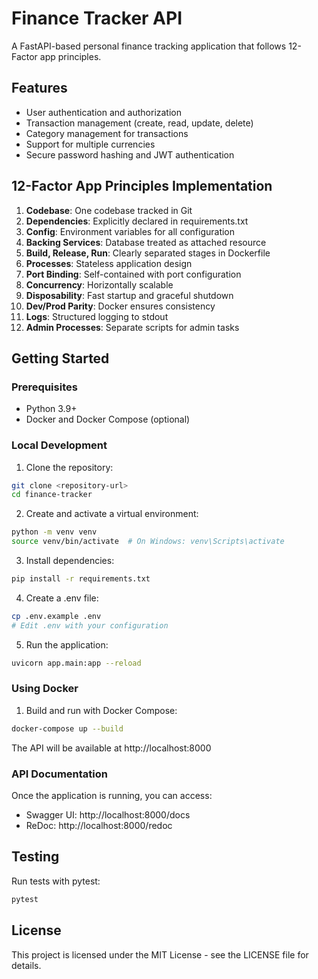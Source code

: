 # Finance Tracker API

A FastAPI-based personal finance tracking application that follows 12-Factor app principles.

## Features

- User authentication and authorization
- Transaction management (create, read, update, delete)
- Category management for transactions
- Support for multiple currencies
- Secure password hashing and JWT authentication

## 12-Factor App Principles Implementation

1. **Codebase**: One codebase tracked in Git
2. **Dependencies**: Explicitly declared in requirements.txt
3. **Config**: Environment variables for all configuration
4. **Backing Services**: Database treated as attached resource
5. **Build, Release, Run**: Clearly separated stages in Dockerfile
6. **Processes**: Stateless application design
7. **Port Binding**: Self-contained with port configuration
8. **Concurrency**: Horizontally scalable
9. **Disposability**: Fast startup and graceful shutdown
10. **Dev/Prod Parity**: Docker ensures consistency
11. **Logs**: Structured logging to stdout
12. **Admin Processes**: Separate scripts for admin tasks

## Getting Started

### Prerequisites

- Python 3.9+
- Docker and Docker Compose (optional)

### Local Development

1. Clone the repository:
```bash
git clone <repository-url>
cd finance-tracker
```

2. Create and activate a virtual environment:
```bash
python -m venv venv
source venv/bin/activate  # On Windows: venv\Scripts\activate
```

3. Install dependencies:
```bash
pip install -r requirements.txt
```

4. Create a .env file:
```bash
cp .env.example .env
# Edit .env with your configuration
```

5. Run the application:
```bash
uvicorn app.main:app --reload
```

### Using Docker

1. Build and run with Docker Compose:
```bash
docker-compose up --build
```

The API will be available at http://localhost:8000

### API Documentation

Once the application is running, you can access:
- Swagger UI: http://localhost:8000/docs
- ReDoc: http://localhost:8000/redoc

## Testing

Run tests with pytest:
```bash
pytest
```

## License

This project is licensed under the MIT License - see the LICENSE file for details. 